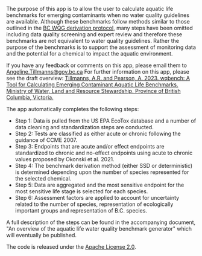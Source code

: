 <!---
# Copyright 2023 Province of British Columbia
# 
# Licensed under the Apache License, Version 2.0 (the "License");
# you may not use this file except in compliance with the License.
# You may obtain a copy of the License at 
# 
# http://www.apache.org/licenses/LICENSE-2.0
# 
# Unless required by applicable law or agreed to in writing, software
# distributed under the License is distributed on an "AS IS" BASIS,
# WITHOUT WARRANTIES OR CONDITIONS OF ANY KIND, either express or implied.
# See the License for the specific language governing permissions and
# limitations under the License.
-->

The purpose of this app is to allow the user to calculate aquatic life benchmarks for emerging contaminants when no water quality guidelines are available.
Although these benchmarks follow methods similar to those outlined in the [BC WQG derivation protocol](https://www2.gov.bc.ca/assets/gov/environment/air-land-water/water/waterquality/water-quality-guidelines/derivation-protocol/bc_wqg_aquatic_life_derivation_protocol.pdf), many steps have been omitted including data quality screening and expert review and therefore these benchmarks are not equivalent to water quality guidelines.
Rather the purpose of the benchmarks is to support the assessment of monitoring data and the potential for a chemical to impact the aquatic environment.

If you have any feedback or comments on this app, please email them to Angeline.Tillmanns@gov.bc.ca  For further information on this app, please see the draft overview: 
[Tillmanns, A.R. and Pearson, A.  2023. wqbench: A Tool for Calculating Emerging Contaminant Aquatic Life Benchmarks.  Ministry of Water, Land and Resource Stewardship. Province of British Columbia, Victoria.](https://www2.gov.bc.ca/assets/gov/environment/air-land-water/water/waterquality/water-quality-guidelines/approved-wqgs/benchmarks_for_emerging_contaminants_overview_draft_august_2023.pdf)
 

 

The app automatically completes the following steps:

- Step 1: Data is pulled from the US EPA EcoTox database and a number of data cleaning and standardization steps are conducted.
- Step 2: Tests are classified as either acute or chronic following the guidance of CCME 2007.
- Step 3: Endpoints that are acute and/or effect endpoints are standardized to chronic and no-effect endpoints using acute to chronic values proposed by Okonski et al. 2021.
- Step 4: The benchmark derivation method (either SSD or deterministic) is determined depending upon the number of species represented for the selected chemical.
- Step 5: Data are aggregated and the most sensitive endpoint for the most sensitive life stage is selected for each species.
- Step 6: Assessment factors are applied to account for uncertainty related to the number of species, representation of ecologically important groups and representation of B.C. species.

A full description of the steps can be found in the accompanying document, "An overview of the aquatic life water quality benchmark generator" which will eventually be published.

The code is released under the [Apache License 2.0](https://www.apache.org/licenses/LICENSE-2.0).
